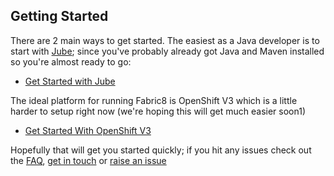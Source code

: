 ## Getting Started

There are 2 main ways to get started. The easiest as a Java developer is to start with [Jube](jube.html); since you've probably already got Java and Maven installed so you're almost ready to go:

* [Get Started with Jube](getStartedJube.html)

The ideal platform for running Fabric8 is OpenShift V3 which is a little harder to setup right now (we're hoping this will get much easier soon1)

* [Get Started With OpenShift V3](getStartedOpenShift.html)

Hopefully that will get you started quickly; if you hit any issues check out the [FAQ](http://fabric8.io/v2/FAQ.html), [get in touch](http://fabric8.io/community/index.html) or [raise an issue](https://github.com/fabric8io/fabric8/issues)